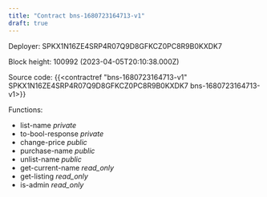 ```yaml
---
title: "Contract bns-1680723164713-v1"
draft: true
---
```

Deployer: SPKX1N16ZE4SRP4R07Q9D8GFKCZ0PC8R9B0KXDK7


 



Block height: 100992 (2023-04-05T20:10:38.000Z)

Source code: {{<contractref "bns-1680723164713-v1" SPKX1N16ZE4SRP4R07Q9D8GFKCZ0PC8R9B0KXDK7 bns-1680723164713-v1>}}

Functions:

* list-name _private_
* to-bool-response _private_
* change-price _public_
* purchase-name _public_
* unlist-name _public_
* get-current-name _read_only_
* get-listing _read_only_
* is-admin _read_only_

